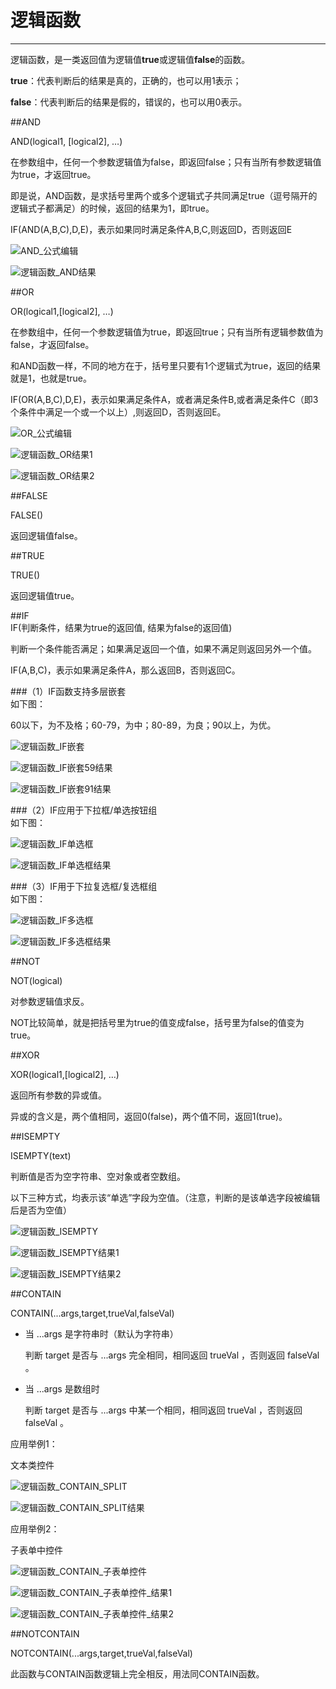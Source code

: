 # 逻辑函数
***

逻辑函数，是一类返回值为逻辑值**true**或逻辑值**false**的函数。

**true**：代表判断后的结果是真的，正确的，也可以用1表示；

**false**：代表判断后的结果是假的，错误的，也可以用0表示。

##AND   

AND(logical1, [logical2], …)

在参数组中，任何一个参数逻辑值为false，即返回false；只有当所有参数逻辑值为true，才返回true。

即是说，AND函数，是求括号里两个或多个逻辑式子共同满足true（逗号隔开的逻辑式子都满足）的时候，返回的结果为1，即true。

IF(AND(A,B,C),D,E)，表示如果同时满足条件A,B,C,则返回D，否则返回E

![AND_公式编辑][AND_公式编辑]

![逻辑函数_AND结果][逻辑函数_AND结果]


##OR   

OR(logical1,[logical2], …)

在参数组中，任何一个参数逻辑值为true，即返回true；只有当所有逻辑参数值为false，才返回false。

和AND函数一样，不同的地方在于，括号里只要有1个逻辑式为true，返回的结果就是1，也就是true。

IF(OR(A,B,C),D,E)，表示如果满足条件A，或者满足条件B,或者满足条件C（即3个条件中满足一个或一个以上）,则返回D，否则返回E。

![OR_公式编辑][OR_公式编辑]

![逻辑函数_OR结果1][逻辑函数_OR结果1]

![逻辑函数_OR结果2][逻辑函数_OR结果2]

##FALSE   

FALSE()   

返回逻辑值false。


##TRUE   

TRUE()   

返回逻辑值true。


##IF   
IF(判断条件，结果为true的返回值, 结果为false的返回值)

判断一个条件能否满足；如果满足返回一个值，如果不满足则返回另外一个值。

IF(A,B,C)，表示如果满足条件A，那么返回B，否则返回C。

###（1）IF函数支持多层嵌套   
如下图：

60以下，为不及格；60-79，为中；80-89，为良；90以上，为优。

![逻辑函数_IF嵌套][逻辑函数_IF嵌套]

![逻辑函数_IF嵌套59结果][逻辑函数_IF嵌套59结果]

![逻辑函数_IF嵌套91结果][逻辑函数_IF嵌套91结果]


###（2）IF应用于下拉框/单选按钮组   
如下图：   

![逻辑函数_IF单选框][逻辑函数_IF单选框]

![逻辑函数_IF单选框结果][逻辑函数_IF单选框结果]

###（3）IF用于下拉复选框/复选框组   
如下图：   

![逻辑函数_IF多选框][逻辑函数_IF多选框]

![逻辑函数_IF多选框结果][逻辑函数_IF多选框结果]


##NOT   

NOT(logical)   

对参数逻辑值求反。   

NOT比较简单，就是把括号里为true的值变成false，括号里为false的值变为true。   


##XOR   

XOR(logical1,[logical2], …)   

返回所有参数的异或值。   

异或的含义是，两个值相同，返回0(false)，两个值不同，返回1(true)。  


##ISEMPTY   
 
ISEMPTY(text)   

判断值是否为空字符串、空对象或者空数组。     

以下三种方式，均表示该“单选”字段为空值。（注意，判断的是该单选字段被编辑后是否为空值）

![逻辑函数_ISEMPTY][逻辑函数_ISEMPTY]   

![逻辑函数_ISEMPTY结果1][逻辑函数_ISEMPTY结果1]   

![逻辑函数_ISEMPTY结果2][逻辑函数_ISEMPTY结果2]   


##CONTAIN   

CONTAIN(...args,target,trueVal,falseVal)   


* 当 ...args 是字符串时（默认为字符串）   

  判断 target 是否与 ...args 完全相同，相同返回 trueVal ，否则返回 falseVal 。   


* 当 ...args 是数组时   

  判断 target 是否与 ...args 中某一个相同，相同返回 trueVal ，否则返回 falseVal 。   

应用举例1：   

文本类控件   

![逻辑函数_CONTAIN_SPLIT][逻辑函数_CONTAIN_SPLIT]   

![逻辑函数_CONTAIN_SPLIT结果][逻辑函数_CONTAIN_SPLIT结果]   

应用举例2：   

子表单中控件   

![逻辑函数_CONTAIN_子表单控件][逻辑函数_CONTAIN_子表单控件]   

![逻辑函数_CONTAIN_子表单控件_结果1][逻辑函数_CONTAIN_子表单控件_结果1]   

![逻辑函数_CONTAIN_子表单控件_结果2][逻辑函数_CONTAIN_子表单控件_结果2]   

##NOTCONTAIN   

NOTCONTAIN(...args,target,trueVal,falseVal)   

此函数与CONTAIN函数逻辑上完全相反，用法同CONTAIN函数。   



[AND_公式编辑]:..\..\assets\设计页面\AND_公式编辑.png
[逻辑函数_AND结果]:..\..\assets\设计页面\逻辑函数_AND结果.png
[OR_公式编辑]:..\..\assets\设计页面\OR_公式编辑.png
[逻辑函数_OR结果1]:..\..\assets\设计页面\逻辑函数_OR结果1.png
[逻辑函数_OR结果2]:..\..\assets\设计页面\逻辑函数_OR结果2.png
[逻辑函数_IF嵌套]:..\..\assets\设计页面\逻辑函数_IF嵌套.png
[逻辑函数_IF嵌套59结果]:..\..\assets\设计页面\逻辑函数_IF嵌套59结果.png
[逻辑函数_IF嵌套91结果]:..\..\assets\设计页面\逻辑函数_IF嵌套91结果.png
[逻辑函数_IF单选框]:..\..\assets\设计页面\逻辑函数_IF单选框.png
[逻辑函数_IF单选框结果]:..\..\assets\设计页面\逻辑函数_IF单选框结果.png
[逻辑函数_IF多选框]:..\..\assets\设计页面\逻辑函数_IF多选框.png
[逻辑函数_IF多选框结果]:..\..\assets\设计页面\逻辑函数_IF多选框结果.png
[逻辑函数_ISEMPTY]:..\..\assets\设计页面\逻辑函数_ISEMPTY.png
[逻辑函数_ISEMPTY结果1]:..\..\assets\设计页面\逻辑函数_ISEMPTY结果1.png
[逻辑函数_ISEMPTY结果2]:..\..\assets\设计页面\逻辑函数_ISEMPTY结果2.png
[逻辑函数_CONTAIN_SPLIT]:..\..\assets\设计页面\逻辑函数_CONTAIN_SPLIT.png
[逻辑函数_CONTAIN_SPLIT结果]:..\..\assets\设计页面\逻辑函数_CONTAIN_SPLIT结果.png
[逻辑函数_CONTAIN_子表单控件]:..\..\assets\设计页面\逻辑函数_CONTAIN_子表单控件.png
[逻辑函数_CONTAIN_子表单控件_结果1]:..\..\assets\设计页面\逻辑函数_CONTAIN_子表单控件_结果1.png
[逻辑函数_CONTAIN_子表单控件_结果2]:..\..\assets\设计页面\逻辑函数_CONTAIN_子表单控件_结果2.png



